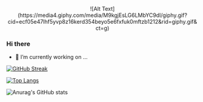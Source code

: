<p align="center">
![Alt Text](https://media4.giphy.com/media/M9kgjEsLG6LMbYC9dl/giphy.gif?cid=ecf05e47lhf5yvp8z16kerd354beyo5e6fxfuk0mftzb1212&rid=giphy.gif&ct=g)
</p>




### Hi there 
- 🔭 I’m currently working on ...



[![GitHub Streak](https://streak-stats.demolab.com?user=gacmen45&theme=radical&hide_border=true&date_format=j%2Fn%5B%2FY%5D)](https://git.io/streak-stats)

[![Top Langs](https://github-readme-stats.vercel.app/api/top-langs/?username=gacmen45&layout=compact&theme=radical)](https://github.com/anuraghazra/github-readme-stats)

![Anurag's GitHub stats](https://github-readme-stats.vercel.app/api?username=gacmen45&theme=radical&show_icons=true)







<!--
**gacmen45/gacmen45** is a ✨ _special_ ✨ repository because its `README.md` (this file) appears on your GitHub profile.

Here are some ideas to get you started:

- 🔭 I’m currently working on ...
- 🌱 I’m currently learning ...
- 👯 I’m looking to collaborate on ...
- 🤔 I’m looking for help with ...
- 💬 Ask me about ...
- 📫 How to reach me: ...
- 😄 Pronouns: ...
- ⚡ Fun fact: ...
-->
